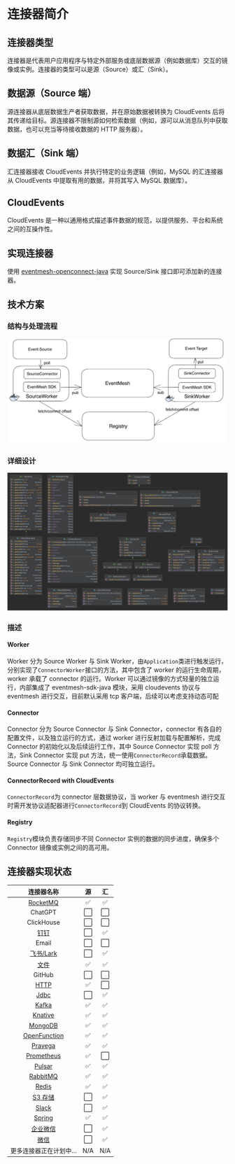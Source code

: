 # 连接器简介

## 连接器类型

连接器是代表用户应用程序与特定外部服务或底层数据源（例如数据库）交互的镜像或实例。连接器的类型可以是源（Source）或汇（Sink）。

## 数据源（Source 端）

源连接器从底层数据生产者获取数据，并在原始数据被转换为 CloudEvents 后将其传递给目标。源连接器不限制源如何检索数据（例如，源可以从消息队列中获取数据，也可以充当等待接收数据的 HTTP 服务器）。

## 数据汇（Sink 端）

汇连接器接收 CloudEvents 并执行特定的业务逻辑（例如，MySQL 的汇连接器从 CloudEvents 中提取有用的数据，并将其写入 MySQL 数据库）。

## CloudEvents

CloudEvents 是一种以通用格式描述事件数据的规范，以提供服务、平台和系统之间的互操作性。

## 实现连接器

使用 [eventmesh-openconnect-java](https://github.com/apache/eventmesh/tree/master/eventmesh-openconnect/eventmesh-openconnect-java) 实现 Source/Sink 接口即可添加新的连接器。

## 技术方案

### 结构与处理流程

![source-sink connector architecture](https://raw.githubusercontent.com/apache/eventmesh-site/master/static/images/design-document/connector-architecture.png)

### 详细设计

![eventmesh-connect-detail](https://raw.githubusercontent.com/apache/eventmesh-site/master/static/images/design-document/connector-design-detail.png)

### 描述

#### Worker

Worker 分为 Source Worker 与 Sink Worker，由`Application`类进行触发运行，分别实现了`ConnectorWorker`接口的方法，其中包含了 worker 的运行生命周期，worker 承载了 connector 的运行。Worker 可以通过镜像的方式轻量的独立运行，内部集成了 eventmesh-sdk-java 模块，采用 cloudevents 协议与 eventmesh 进行交互，目前默认采用 tcp 客户端，后续可以考虑支持动态可配

#### Connector

Connector 分为 Source Connector 与 Sink Connector，connector 有各自的配置文件，以及独立运行的方式，通过 worker 进行反射加载与配置解析，完成 Connector 的初始化以及后续运行工作，其中 Source Connector 实现 poll 方法，Sink Connector 实现 put 方法，统一使用`ConnectorRecord`承载数据。Source Connector 与 Sink Connector 均可独立运行。

#### ConnectorRecord with CloudEvents

`ConnectorRecord`为 connector 层数据协议，当 worker 与 eventmesh 进行交互时需开发协议适配器进行`ConnectorRecord`到 CloudEvents 的协议转换。

#### Registry

`Registry`模块负责存储同步不同 Connector 实例的数据的同步进度，确保多个 Connector 镜像或实例之间的高可用。

## 连接器实现状态

|                      连接器名称                       |   源    |   汇   |
|:------------------------------------------------:|:-----------:|:-------:|
|     [RocketMQ](eventmesh-connector-rocketmq)     |      ✅      |    ✅    |
|                     ChatGPT                      |      ⬜      |    ⬜    |
|                    ClickHouse                    |      ⬜      |    ⬜    |
|        [钉钉](eventmesh-connector-dingtalk)        |      ⬜      |    ✅    |
|                      Email                       |      ⬜      |    ⬜    |
|       [飞书/Lark](eventmesh-connector-lark)        |      ⬜      |    ✅    |
|          [文件](eventmesh-connector-file)          |      ✅      |    ✅    |
|                      GitHub                      |      ⬜      |    ⬜    |
|         [HTTP](eventmesh-connector-http)         |      ✅      |    ⬜    |
|         [Jdbc](eventmesh-connector-jdbc)         |      ⬜      |    ✅    |
|        [Kafka](eventmesh-connector-kafka)        |      ✅      |    ✅    |
|      [Knative](eventmesh-connector-knative)      |      ✅      |    ✅    |
|      [MongoDB](eventmesh-connector-mongodb)      |      ✅      |    ✅    |
| [OpenFunction](eventmesh-connector-openfunction) |      ✅      |    ✅    |
|      [Pravega](eventmesh-connector-pravega)      |      ✅      |    ✅    |
|   [Prometheus](eventmesh-connector-prometheus)   |      ✅      |    ⬜    |
|       [Pulsar](eventmesh-connector-pulsar)       |      ✅      |    ✅    |
|     [RabbitMQ](eventmesh-connector-rabbitmq)     |      ✅      |    ✅    |
|        [Redis](eventmesh-connector-redis)        |      ✅      |    ✅    |
|         [S3 存储](eventmesh-connector-s3)          |      ⬜      |    ✅    |
|        [Slack](eventmesh-connector-slack)        |      ⬜      |    ✅    |
|       [Spring](eventmesh-connector-spring)       |      ✅      |    ✅    |
|        [企业微信](eventmesh-connector-wecom)         |      ⬜      |    ✅    |
|         [微信](eventmesh-connector-wechat)         |      ⬜      |    ✅    |
|                  更多连接器正在计划中...                   |   N/A       |   N/A   |
